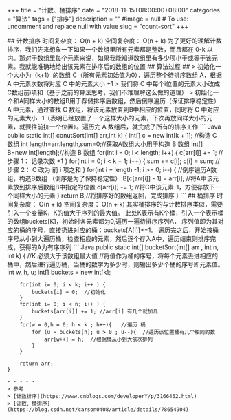 +++
title = "计数、桶排序"
date = "2018-11-15T08:00:00+08:00"
categories = "算法"
tags = ["排序"]
description = ""
#image = null  # To use: uncomment and replace null with value
slug = "count-sort"
+++

<p class="description"></p>
## 计数排序
时间复杂度： O(n + k)
空间复杂度： O(n + k)
为了更好的理解计数排序，我们先来想象一下如果一个数组里所有元素都是整数，而且都在 0-k 以内。那对于数组里每个元素来说，如果我能知道数组里有多少项小于或等于该元素。我就能准确地给出该元素在排序后的数组的位置
## 算法过程 ##
> 初始化一个大小为（k+1）的数组 C（所有元素初始值为0），遍历整个待排序数组 A，根据 A 中元素次数将对应 C 中的元素大小 +1
> 我们将 C 中每个i位置的元素大小改成C数组前i项和（基于之前的算法思考，我们不难理解这么做的道理）
> 初始化一个和A同样大小的数组B用于存储排序后数组，然后倒序遍历（保证排序稳定性） A 中元素，通过查找 C 数组，将该元素放置到B中相应的位置，同时将 C 中对应的元素大小 -1（表明已经放置了一个这样大小的元素，下次再放同样大小的元素，就要往前挤一个位置）。遍历完 A 数组后，就完成了所有的排序工作
<!-- more -->
``` Java
public static int[]  conutSort(int[] arr,int k) {
        int[] c = new int[k + 1]; //构造 C 数组
        int length=arr.length,sum=0;//获取A数组大小用于构造 B 数组
        int[] B=new int[length];//构造 B 数组
        for(int i = 0; i < length; i++) {
            c[arr[i]] +=  1; // 步骤 1：  记录次数 +1
        }
        for(int i = 0; i < k + 1; i++) {
            sum += c[i];
            c[i] = sum;  //步骤 2： C 改为 前 i 项之和
        }
        for(int i = length -1; i >= 0; i--) { //倒序遍历A数组，构造B数组 （倒序是为了保持稳定性）
            B[c[arr[i]] - 1] = arr[i];  //将A中该元素放到排序后数组B中指定的位置
            c[arr[i]] -= 1; //将C中该元素-1，方便存放下一个同样大小的元素
        }
        return B;//将排序好的数组返回，完成排序
    }
```
## 桶排序
时间复杂度： O(n + k)
空间复杂度： O(n + k)
其实桶排序的与计数排序类似，需要引入一个变量K，K的值大于序列的最大值。
此处K表示有K个桶，引入一个表示桶的数组buckets[K]，初始时各元素都为0,遍历一遍待排序序列A，
序列值即为其对应的桶的序号，直接扔进对应的桶：buckets[A[i]]+=1。
 遍历完之后，开始按桶序号从小到大遍历桶，检查相应的元素，然后逐个存入A中，遍历结束则排序完成，获得的A为有序序列
``` Java
public static  int[] bucketSort(int[] arr , int n, int k) { //K 必须大于该数组最大值
        //将值作为桶的序号，将每个元素丢进相应的桶中，然后进行遍历桶，当桶的数字为多少时，则输出多少个桶的序号即元素值。
        int w, h, u;
        int[] buckets = new int[k];

        for(int i= 0; i < k; i++ ) {
            buckets[i] = 0;  //初始化
        }
        for(int i= 0; i < n; i++ ) {
            buckets[arr[i]] += 1; //arr[i] 有几个就加几
        }
        for(w = 0,h = 0; h < k ; h++){   //遍历 桶
            for (u = buckets[h]; u > 0 ; u--){  //遍历该位置桶有几个相同的数
                arr[w++] = h;  //根据桶从小到大依次排列
            }
        }

        return arr;
    }
```
- - - - -
> 参考
> [计数排序](https://www.cnblogs.com/developerY/p/3166462.html)
> [计数、桶排序](https://blog.csdn.net/carson0408/article/details/78654904)
